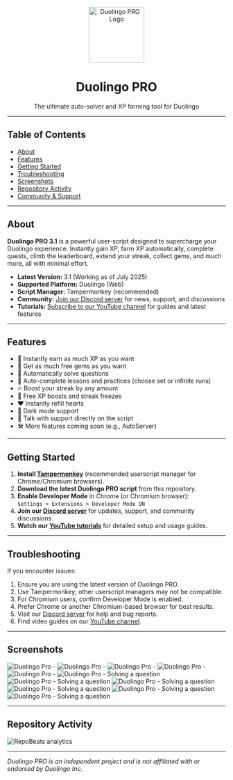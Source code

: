 <p align="center">
  <img src="https://github.com/anonymoushackerIV/Duolingo-Pro-BETA/blob/main/assets/readme/logo.png" alt="Duolingo PRO Logo" width="128"/>
  <h1 align="center">Duolingo PRO</h1>
  <p align="center">The ultimate auto-solver and XP farming tool for Duolingo</p>
</p>

---

## Table of Contents
- [About](#about)
- [Features](#features)
- [Getting Started](#getting-started)
- [Troubleshooting](#troubleshooting)
- [Screenshots](#screenshots)
- [Repository Activity](#repository-activity)
- [Community & Support](#community--support)

---

## About

**Duolingo PRO 3.1** is a powerful user-script designed to supercharge your Duolingo experience. Instantly gain XP, farm XP automatically, complete quests, climb the leaderboard, extend your streak, collect gems, and much more, all with minimal effort.

- **Latest Version:** 3.1 (Working as of July 2025)
- **Supported Platform:** Duolingo (Web)
- **Script Manager:** Tampermonkey (recommended)
- **Community:** [Join our Discord server](https://discord.gg/r8xQ7K59Mt) for news, support, and discussions
- **Tutorials:** [Subscribe to our YouTube channel](https://www.youtube.com/@DuolingoPROscript) for guides and latest features

---

## Features

- 🎯 Instantly earn as much XP as you want
- 💎 Get as much free gems as you want
- 🤖 Automatically solve questions
- 🔄 Auto-complete lessons and practices (choose set or infinite runs)
- 🔥 Boost your streak by any amount
- 🚀 Free XP boosts and streak freezes
- ❤️ Instantly refill hearts
- 🌙 Dark mode support
- 📝 Talk with support directly on the script
- 🛠️ More features coming soon (e.g., AutoServer)

---

## Getting Started

1. **Install [Tampermonkey](https://www.tampermonkey.net/)** (recommended userscript manager for Chrome/Chromium browsers).
2. **Download the latest Duolingo PRO script** from this repository.
3. **Enable Developer Mode** in Chrome (or Chromium browser):  
   `Settings > Extensions > Developer Mode ON`
4. **Join our [Discord server](https://discord.gg/r8xQ7K59Mt)** for updates, support, and community discussions.
5. **Watch our [YouTube tutorials](https://www.youtube.com/@DuolingoPROscript)** for detailed setup and usage guides.

---

## Troubleshooting

If you encounter issues:

1. Ensure you are using the latest version of Duolingo PRO.
2. Use Tampermonkey; other userscript managers may not be compatible.
3. For Chromium users, confirm Developer Mode is enabled.
4. Prefer Chrome or another Chromium-based browser for best results.
5. Visit our [Discord server](https://discord.gg/r8xQ7K59Mt) for help and bug reports.
6. Find video guides on our [YouTube channel](https://www.youtube.com/@DuolingoPROscript).

---

## Screenshots

![Duolingo Pro - ](./assets/readme/1.jpeg)
![Duolingo Pro - ](./assets/readme/2.jpeg)
![Duolingo Pro - ](./assets/readme/3.jpeg)
![Duolingo Pro - ](./assets/readme/4.jpeg)
![Duolingo Pro - ](./assets/readme/5.jpeg)
![Duolingo Pro - Solving a question](./assets/readme/11.jpeg)
![Duolingo Pro - Solving a question](./assets/readme/12.jpeg)
![Duolingo Pro - Solving a question](./assets/readme/13.jpeg)
![Duolingo Pro - Solving a question](./assets/readme/14.jpeg)
![Duolingo Pro - Solving a question](./assets/readme/15.jpeg)
![Duolingo Pro - Solving a question](./assets/readme/16.jpeg)

---

## Repository Activity

![RepoBeats analytics](https://repobeats.axiom.co/api/embed/18df6f0efd89438636279250bade347d1deb8055.svg "Repobeats analytics image")

---

*Duolingo PRO is an independent project and is not affiliated with or endorsed by Duolingo Inc.*
